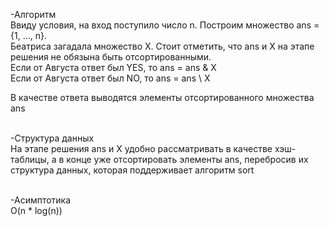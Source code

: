-Алгоритм  
Ввиду условия, на вход поступило число n. Построим множество ans = {1, ..., n}.  
Беатриса загадала множество X. Стоит отметить, что ans и X на этапе решения не обязына быть отсортированными.  
Если от Августа ответ был YES, то ans = ans & X  
Если от Августа ответ был NO, то ans = ans \ X  

В качестве ответа выводятся элементы отсортированного множества ans


\
-Структура данных  
На этапе решения ans и X удобно рассматривать в качестве хэш-таблицы, а в конце уже отсортировать элементы ans, перебросив их структура данных, 
которая поддерживает алгоритм sort

\
-Асимптотика  
O(n * log(n))
